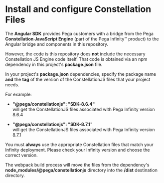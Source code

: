 # Install and configure Constellation Files

The **Angular SDK** provides Pega customers with a bridge from the Pega **Constellation JavaScript Engine** (part of the Pega Infinity&trade; product) to the Angular bridge and components in this repository.

However, the code is this repository does **not** include the necessary Constellation JS Engine code itself. That code is obtained via an npm dependency in this project's **package.json** file.

In your project's **package.json** dependencies, specify the package name **and**
the **tag** of the version of the ConstellationJS files that your project needs.

For example:

* **"@pega/constellationjs": "SDK-8.6.4"** <br>
will get the ConstellationJS files associated with Pega Infinity version
8.6.4

* **"@pega/constellationjs": "SDK-8.7.1"** <br>
will get the ConstellationJS files associated with Pega Infinity version
8.7.1

You must **always** use the appropriate Constellation files that match your Infinity deployment. Please check your Infinity version and choose the correct version.



The webpack build process will move the files from the dependency's **node_modules/@pega/constellationjs** directory into the **/dist** destination directory.